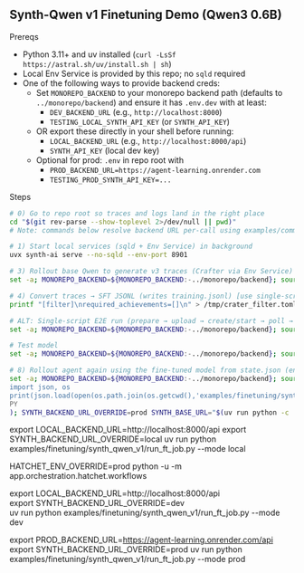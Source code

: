 ## Synth-Qwen v1 Finetuning Demo (Qwen3 0.6B)

Prereqs
- Python 3.11+ and uv installed (`curl -LsSf https://astral.sh/uv/install.sh | sh`)
- Local Env Service is provided by this repo; no `sqld` required
- One of the following ways to provide backend creds:
  - Set `MONOREPO_BACKEND` to your monorepo backend path (defaults to `../monorepo/backend`) and ensure it has `.env.dev` with at least:
    - `DEV_BACKEND_URL` (e.g., `http://localhost:8000`)
    - `TESTING_LOCAL_SYNTH_API_KEY` (or `SYNTH_API_KEY`)
  - OR export these directly in your shell before running:
    - `LOCAL_BACKEND_URL` (e.g., `http://localhost:8000/api`)
    - `SYNTH_API_KEY` (local dev key)
  - Optional for prod: `.env` in repo root with
    - `PROD_BACKEND_URL=https://agent-learning.onrender.com`
    - `TESTING_PROD_SYNTH_API_KEY=...`

Steps
```bash
# 0) Go to repo root so traces and logs land in the right place
cd "$(git rev-parse --show-toplevel 2>/dev/null || pwd)"
# Note: commands below resolve backend URL per-call using examples/common/backend.py

# 1) Start local services (sqld + Env Service) in background
uvx synth-ai serve --no-sqld --env-port 8901

# 3) Rollout base Qwen to generate v3 traces (Crafter via Env Service)
set -a; MONOREPO_BACKEND=${MONOREPO_BACKEND:-../monorepo/backend}; source "$MONOREPO_BACKEND/.env.dev"; set +a; export SYNTH_BASE_URL="$(uv run python -c 'from examples.common.backend import resolve_backend_url;print(resolve_backend_url())')"; export SYNTH_API_KEY="${DEV_SYNTH_API_KEY:-${SYNTH_API_KEY:-${SYNTH_API_KEY_TEST:-sk-local}}}"; uv run python examples/finetuning/synth_qwen/react_agent_lm.py --model "Qwen/Qwen3-0.6B" --episodes 10 --max-steps 10 --quiet --no-daemon

# 4) Convert traces → SFT JSONL (writes training.jsonl) [use single-script alternative below]
printf "[filter]\nrequired_achievements=[]\n" > /tmp/crater_filter.toml && CRAFTER_DB_URL=sqlite+aiosqlite:///$PWD/traces/v3/synth_ai.db CRAFTER_CONFIG=/tmp/crater_filter.toml WINDOW_MODE=1 MIN_TOTAL_REWARD=1 MIN_ACHIEVEMENTS=0 OUTPUT_JSONL=$PWD/examples/finetuning/synth_qwen_v1/data/training_crafter.jsonl uv run python examples/finetuning/synth_qwen/filter_traces_achievements.py

# ALT: Single-script E2E run (prepare → upload → create/start → poll → infer)
set -a; MONOREPO_BACKEND=${MONOREPO_BACKEND:-../monorepo/backend}; source "$MONOREPO_BACKEND/.env.dev"; set +a; SYNTH_BACKEND_URL_OVERRIDE=prod DEV_BACKEND_URL="$(uv run python -c 'from examples.common.backend import resolve_backend_url;print(resolve_backend_url())')" uv run python examples/finetuning/synth_qwen_v1/run_ft_job.py --mode dev

# Test model
set -a; MONOREPO_BACKEND=${MONOREPO_BACKEND:-../monorepo/backend}; source "$MONOREPO_BACKEND/.env.dev"; set +a; MODE=dev DEV_BACKEND_URL="$(uv run python -c 'from examples.common.backend import resolve_backend_url;print(resolve_backend_url())')" uv run python examples/finetuning/synth_qwen_v1/hello_ft_model.py | cat

# 8) Rollout agent again using the fine-tuned model from state.json (env service already on 8901, no sqld)
set -a; MONOREPO_BACKEND=${MONOREPO_BACKEND:-../monorepo/backend}; source "$MONOREPO_BACKEND/.env.dev"; set +a; FT_MODEL=$(uv run python - <<'PY'
import json, os
print(json.load(open(os.path.join(os.getcwd(),'examples/finetuning/synth_qwen_v1/state.json')))['fine_tuned_model'])
PY
); SYNTH_BACKEND_URL_OVERRIDE=prod SYNTH_BASE_URL="$(uv run python -c 'from examples.common.backend import resolve_backend_url;print(resolve_backend_url())')" SYNTH_API_KEY=${TESTING_LOCAL_SYNTH_API_KEY:-${SYNTH_API_KEY:-sk-local}} uv run python examples/finetuning/synth_qwen/react_agent_lm.py --model "$FT_MODEL" --episodes 10 --max-steps 10 --quiet --no-daemon --no-traces
```











export LOCAL_BACKEND_URL=http://localhost:8000/api
export SYNTH_BACKEND_URL_OVERRIDE=local
uv run python examples/finetuning/synth_qwen_v1/run_ft_job.py --mode local

HATCHET_ENV_OVERRIDE=prod python -u -m app.orchestration.hatchet.workflows

export LOCAL_BACKEND_URL=http://localhost:8000/api                       
export SYNTH_BACKEND_URL_OVERRIDE=dev  
uv run python examples/finetuning/synth_qwen_v1/run_ft_job.py --mode dev

export PROD_BACKEND_URL=https://agent-learning.onrender.com/api
export SYNTH_BACKEND_URL_OVERRIDE=prod
uv run python examples/finetuning/synth_qwen_v1/run_ft_job.py --mode prod
